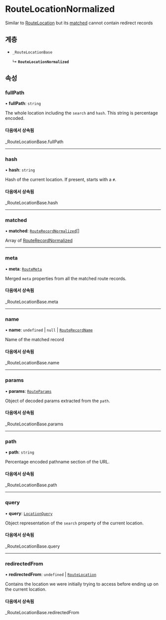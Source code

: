 # RouteLocationNormalized

Similar to [RouteLocation](RouteLocation.md) but its
[matched](RouteLocationNormalized.md#matched) cannot contain redirect records

## 계층

- `_RouteLocationBase`

  ↳ **`RouteLocationNormalized`**

## 속성

### fullPath

• **fullPath**: `string`

The whole location including the `search` and `hash`. This string is
percentage encoded.

#### 다음에서 상속됨

\_RouteLocationBase.fullPath

___

### hash

• **hash**: `string`

Hash of the current location. If present, starts with a `#`.

#### 다음에서 상속됨

\_RouteLocationBase.hash

___

### matched

• **matched**: [`RouteRecordNormalized`](RouteRecordNormalized.md)[]

Array of [RouteRecordNormalized](RouteRecordNormalized.md)

___

### meta

• **meta**: [`RouteMeta`](RouteMeta.md)

Merged `meta` properties from all the matched route records.

#### 다음에서 상속됨

\_RouteLocationBase.meta

___

### name

• **name**: `undefined` \| ``null`` \| [`RouteRecordName`](../type-aliases/RouteRecordName.md)

Name of the matched record

#### 다음에서 상속됨

\_RouteLocationBase.name

___

### params

• **params**: [`RouteParams`](../type-aliases/RouteParams.md)

Object of decoded params extracted from the `path`.

#### 다음에서 상속됨

\_RouteLocationBase.params

___

### path

• **path**: `string`

Percentage encoded pathname section of the URL.

#### 다음에서 상속됨

\_RouteLocationBase.path

___

### query

• **query**: [`LocationQuery`](../type-aliases/LocationQuery.md)

Object representation of the `search` property of the current location.

#### 다음에서 상속됨

\_RouteLocationBase.query

___

### redirectedFrom

• **redirectedFrom**: `undefined` \| [`RouteLocation`](RouteLocation.md)

Contains the location we were initially trying to access before ending up
on the current location.

#### 다음에서 상속됨

\_RouteLocationBase.redirectedFrom
